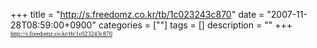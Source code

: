 +++
title = "http://s.freedomz.co.kr/tb/1c023243c870"
date = "2007-11-28T08:59:00+0900"
categories = [""]
tags = []
description = ""
+++
<span class="copyright_entry" style="display:block;" title="http://s.freedomz.co.kr/tb/1c023243c870@@**@@http://shed.egloos.com/1673890"></span>
<span style="font-family: Verdana; font-style: normal; font-variant: normal; font-weight: normal; font-size: 10px; line-height: normal; font-size-adjust: none; font-stretch: normal; letter-spacing: 0pt;">http://s.freedomz.co.kr/tb/1c023243c870</span> 
<!--
       <rdf:RDF xmlns:rdf="http://www.w3.org/1999/02/22-rdf-syntax-ns#"
		    xmlns:dc="http://purl.org/dc/elements/1.1/"
		    xmlns:trackback="http://madskills.com/public/xml/rss/module/trackback/">
       <rdf:Description
	        rdf:about="http://shed.egloos.com/1673890"
	        dc:identifier="http://shed.egloos.com/1673890"
	        dc:title="http://s.freedomz.co.kr/tb/1c023243c870"
	        trackback:ping="http://shed.egloos.com/tb/1673890"/>
       </rdf:RDF>
       -->

<ul></ul>